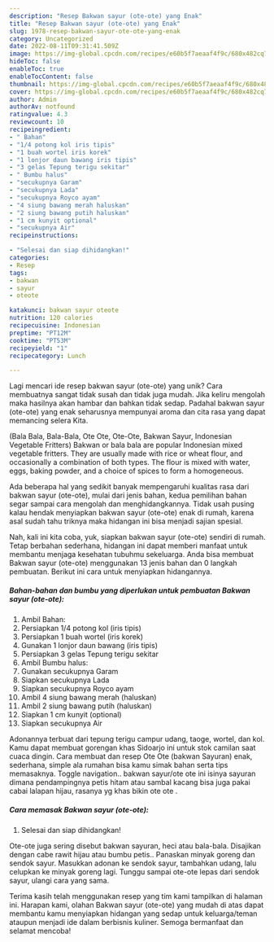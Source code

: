 ```yaml
---
description: "Resep Bakwan sayur (ote-ote) yang Enak"
title: "Resep Bakwan sayur (ote-ote) yang Enak"
slug: 1978-resep-bakwan-sayur-ote-ote-yang-enak
category: Uncategorized
date: 2022-08-11T09:31:41.509Z
image: https://img-global.cpcdn.com/recipes/e60b5f7aeaaf4f9c/680x482cq70/bakwan-sayur-ote-ote-foto-resep-utama.jpg
hideToc: false
enableToc: true
enableTocContent: false
thumbnail: https://img-global.cpcdn.com/recipes/e60b5f7aeaaf4f9c/680x482cq70/bakwan-sayur-ote-ote-foto-resep-utama.jpg
cover: https://img-global.cpcdn.com/recipes/e60b5f7aeaaf4f9c/680x482cq70/bakwan-sayur-ote-ote-foto-resep-utama.jpg
author: Admin
authorAv: notfound
ratingvalue: 4.3
reviewcount: 10
recipeingredient:
- " Bahan"
- "1/4 potong kol iris tipis"
- "1 buah wortel iris korek"
- "1 lonjor daun bawang iris tipis"
- "3 gelas Tepung terigu sekitar"
- " Bumbu halus"
- "secukupnya Garam"
- "secukupnya Lada"
- "secukupnya Royco ayam"
- "4 siung bawang merah haluskan"
- "2 siung bawang putih haluskan"
- "1 cm kunyit optional"
- "secukupnya Air"
recipeinstructions:

- "Selesai dan siap dihidangkan!"
categories:
- Resep
tags:
- bakwan
- sayur
- oteote

katakunci: bakwan sayur oteote 
nutrition: 120 calories
recipecuisine: Indonesian
preptime: "PT12M"
cooktime: "PT53M"
recipeyield: "1"
recipecategory: Lunch

---
```





Lagi mencari ide resep bakwan sayur (ote-ote) yang unik? Cara membuatnya sangat tidak susah dan tidak juga mudah. Jika keliru mengolah maka hasilnya akan hambar dan bahkan tidak sedap. Padahal bakwan sayur (ote-ote) yang enak seharusnya mempunyai aroma dan cita rasa yang dapat memancing selera Kita.





(Bala Bala, Bala-Bala, Ote Ote, Ote-Ote, Bakwan Sayur, Indonesian Vegetable Fritters) Bakwan or bala bala are popular Indonesian mixed vegetable fritters. They are usually made with rice or wheat flour, and occasionally a combination of both types. The flour is mixed with water, eggs, baking powder, and a choice of spices to form a homogeneous.

Ada beberapa hal yang sedikit banyak mempengaruhi kualitas rasa dari bakwan sayur (ote-ote), mulai dari jenis bahan, kedua pemilihan bahan segar sampai cara mengolah dan menghidangkannya. Tidak usah pusing kalau hendak menyiapkan bakwan sayur (ote-ote) enak di rumah, karena asal sudah tahu triknya maka hidangan ini bisa menjadi sajian spesial.






Nah, kali ini kita coba, yuk, siapkan bakwan sayur (ote-ote) sendiri di rumah. Tetap berbahan sederhana, hidangan ini dapat memberi manfaat untuk membantu menjaga kesehatan tubuhmu sekeluarga. Anda bisa membuat Bakwan sayur (ote-ote) menggunakan 13 jenis bahan dan 0 langkah pembuatan. Berikut ini cara untuk menyiapkan hidangannya.

<!--inarticleads1-->

##### Bahan-bahan dan bumbu yang diperlukan untuk pembuatan Bakwan sayur (ote-ote):

1. Ambil  Bahan:
1. Persiapkan 1/4 potong kol (iris tipis)
1. Persiapkan 1 buah wortel (iris korek)
1. Gunakan 1 lonjor daun bawang (iris tipis)
1. Persiapkan 3 gelas Tepung terigu sekitar
1. Ambil  Bumbu halus:
1. Gunakan secukupnya Garam
1. Siapkan secukupnya Lada
1. Siapkan secukupnya Royco ayam
1. Ambil 4 siung bawang merah (haluskan)
1. Ambil 2 siung bawang putih (haluskan)
1. Siapkan 1 cm kunyit (optional)
1. Siapkan secukupnya Air


Adonannya terbuat dari tepung terigu campur udang, taoge, wortel, dan kol. Kamu dapat membuat gorengan khas Sidoarjo ini untuk stok camilan saat cuaca dingin. Cara membuat dan resep Ote Ote (bakwan Sayuran) enak, sederhana, simple ala rumahan bisa kamu simak bahan serta tips memasaknya. Toggle navigation.. bakwan sayur/ote ote ini isinya sayuran dimana pendampingnya petis hitam atau sambal kacang bisa juga pakai cabai lalapan hijau, rasanya yg khas bikin ote ote . 

<!--inarticleads2-->

##### Cara memasak Bakwan sayur (ote-ote):


1. Selesai dan siap dihidangkan!

Ote-ote juga sering disebut bakwan sayuran, heci atau bala-bala. Disajikan dengan cabe rawit hijau atau bumbu petis.. Panaskan minyak goreng dan sendok sayur. Masukkan adonan ke sendok sayur, tambahkan udang, lalu celupkan ke minyak goreng lagi. Tunggu sampai ote-ote lepas dari sendok sayur, ulangi cara yang sama. 

Terima kasih telah menggunakan resep yang tim kami tampilkan di halaman ini. Harapan kami, olahan Bakwan sayur (ote-ote) yang mudah di atas dapat membantu kamu menyiapkan hidangan yang sedap untuk keluarga/teman ataupun menjadi ide dalam berbisnis kuliner. Semoga bermanfaat dan selamat mencoba!
